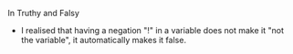 In Truthy and Falsy 
- I realised that having a negation "!" in a variable does not make it "not the variable", it automatically makes it false. 